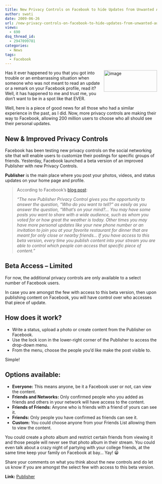 ```yaml
---
title: New Privacy Controls on Facebook to hide Updates from Unwanted Audience
author: swati
date: 2009-06-26
url: /new-privacy-controls-on-facebook-to-hide-updates-from-unwanted-audience/
views:
  - 690
dsq_thread_id:
  - 2947099781
categories:
  - News
tags:
  - Facebook
---
```

<img class="alignright wp-image-51427" style="border: 0pt none;margin-left: 0px;margin-right: 0px" src="http://cdn.devilsworkshop.org/files/2009/06/image68.png" border="0" alt="image" width="176" height="71" align="right" /> Has it ever happened to you that you got into trouble or an embarrassing situation when someone who was not meant to read an update or a remark on your Facebook profile, read it? Well, it has happened to me and trust me, you don’t want to be in a spot like that EVER.

Well, here is a piece of good news for all those who had a similar experience in the past, as I did. Now, more privacy controls are making their way to Facebook, allowing 200 million users to choose who all should see their personal updates.

## New & Improved Privacy Controls

Facebook has been testing new privacy controls on the social networking site that will enable users to customize their postings for specific groups of friends. Yesterday, Facebook launched a beta version of an improved Publisher with new Privacy Controls.

**Publisher** is the main place where you post your photos, videos, and status updates on your home page and profile.

> According to Facebook’s <a href="http://blog.facebook.com/blog.php?post=98499677130" onclick="_gaq.push(['_trackEvent', 'outbound-article', 'http://blog.facebook.com/blog.php?post=98499677130', 'blog post']);" >blog post</a>:
> 
> *“The new Publisher Privacy Control gives you the opportunity to answer the question, &#8220;Who do you want to tell?&#8221; as easily as you answer the question, &#8220;What&#8217;s on your mind?… You may have some posts you want to share with a wide audience, such as whom you voted for or how great the weather is today. Other times you may have more personal updates like your new phone number or an invitation to join you at your favorite restaurant for dinner that are meant for only close or nearby friends… If you have access to this beta version, every time you publish content into your stream you are able to control which people can access that specific piece of content.”*

## Beta Access &#8211; Limited

For now, the additional privacy controls are only available to a select number of Facebook users.

In case you are amongst the few with access to this beta version, then upon publishing content on Facebook, you will have control over who accesses that piece of update.

## How does it work?

  * Write a status, upload a photo or create content from the Publisher on Facebook.
  * Use the lock icon in the lower-right corner of the Publisher to access the drop-down menu.
  * From the menu, choose the people you’d like make the post visible to.

Simple!

## Options available:

  * **Everyone:** This means anyone, be it a Facebook user or not, can view the content.
  * **Friends and Networks:** Only confirmed people who you added as friends and others in your network will have access to the content.
  * **Friends of Friends:** Anyone who is friends with a friend of yours can see it.
  * **Friends:** Only people you have confirmed as friends can see it.
  * **Custom:** You could choose anyone from your Friends List allowing them to view the content.

You could create a photo album and restrict certain friends from viewing it and those people will never see that photo album in their stream. You could even talk about a crazy night of partying with your college friends, at the same time keep your family on Facebook at bay&#8230; Yay! 😀

Share your comments on what you think about the new controls and do let us know if you are amongst the select few with access to this beta version.

**Link:** <a href="http://www.facebook.com/help.php?page=846" onclick="_gaq.push(['_trackEvent', 'outbound-article', 'http://www.facebook.com/help.php?page=846', 'Publisher']);" >Publisher</a>
